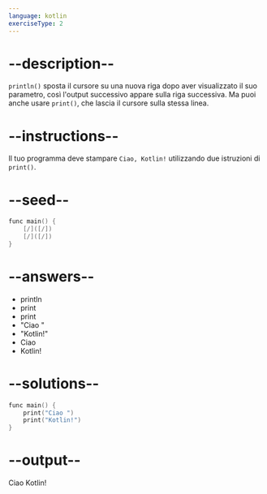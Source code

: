 ```yaml
---
language: kotlin
exerciseType: 2
---
```


# --description--

`println()` sposta il cursore su una nuova riga dopo aver visualizzato il suo parametro, così l'output successivo appare sulla riga successiva.
Ma puoi anche usare `print()`, che lascia il cursore sulla stessa linea.

# --instructions--

Il tuo programma deve stampare `Ciao, Kotlin!` utilizzando due istruzioni di `print()`.

# --seed--

```kotlin
func main() {
    [/]([/])
    [/]([/])
}
```

# --answers--

- println
- print
- print
- "Ciao "
- "Kotlin!"
- Ciao
- Kotlin!

# --solutions--

```kotlin
func main() {
    print("Ciao ")
    print("Kotlin!")
}
```

# --output--

Ciao Kotlin!
